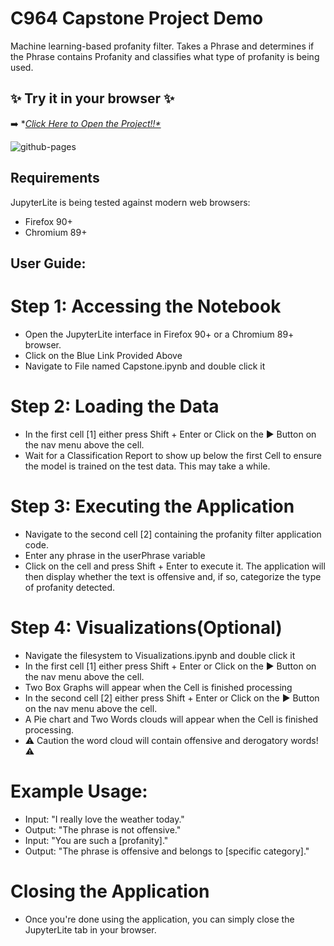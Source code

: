 # C964 Capstone Project Demo

Machine learning-based profanity filter. Takes a Phrase and determines if the Phrase contains Profanity and classifies what type of profanity is being used.

## ✨ Try it in your browser ✨

➡️ **[Click Here to Open the Project!!*](https://ant-codez.github.io/C964/lab/index.html)*

![github-pages](https://user-images.githubusercontent.com/591645/120649478-18258400-c47d-11eb-80e5-185e52ff2702.gif)

## Requirements

JupyterLite is being tested against modern web browsers:

- Firefox 90+
- Chromium 89+


## User Guide:

# Step 1: Accessing the Notebook
- Open the JupyterLite interface in Firefox 90+ or a Chromium 89+ browser.
- Click on the Blue Link Provided Above
- Navigate to File named Capstone.ipynb and double click it

# Step 2: Loading the Data
- In the first cell [1] either press Shift + Enter or Click on the ▶️ Button on the nav menu above the cell. 
- Wait for a Classification Report to show up below the first Cell to ensure the model is trained on the test data. This may take a while.

# Step 3: Executing the Application
- Navigate to the second cell [2] containing the profanity filter application code.
- Enter any phrase in the userPhrase variable
- Click on the cell and press Shift + Enter to execute it. The application will then display whether the text is offensive and, if so, categorize the type of profanity detected.

# Step 4: Visualizations(Optional)
- Navigate the filesystem to Visualizations.ipynb and double click it
- In the first cell [1] either press Shift + Enter or Click on the ▶️ Button on the nav menu above the cell. 
- Two Box Graphs will appear when the Cell is finished processing
- In the second cell [2] either press Shift + Enter or Click on the ▶️ Button on the nav menu above the cell. 
- A Pie chart and Two Words clouds will appear when the Cell is finished processing. 
- ⚠️ Caution the word cloud will contain offensive and derogatory words! ⚠️ 

# Example Usage:
- Input: "I really love the weather today."
- Output: "The phrase is not offensive."
- Input: "You are such a [profanity]."
- Output: "The phrase is offensive and belongs to [specific category]."

# Closing the Application
- Once you're done using the application, you can simply close the JupyterLite tab in your browser.
